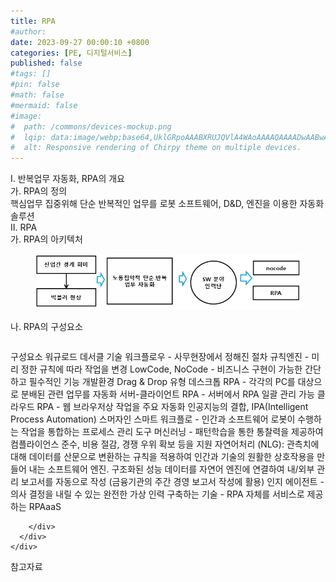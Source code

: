 ```yaml
---
title: RPA
#author: 
date: 2023-09-27 00:00:10 +0800
categories: [PE, 디지털서비스]
published: false
#tags: []
#pin: false
#math: false
#mermaid: false
#image:
#  path: /commons/devices-mockup.png
#  lqip: data:image/webp;base64,UklGRpoAAABXRUJQVlA4WAoAAAAQAAAADwAABwAAQUxQSDIAAAARL0AmbZurmr57yyIiqE8oiG0bejIYEQTgqiDA9vqnsUSI6H+oAERp2HZ65qP/VIAWAFZQOCBCAAAA8AEAnQEqEAAIAAVAfCWkAALp8sF8rgRgAP7o9FDvMCkMde9PK7euH5M1m6VWoDXf2FkP3BqV0ZYbO6NA/VFIAAAA
#  alt: Responsive rendering of Chirpy theme on multiple devices.
---
```


<div class="post-wrap">
  <div class="para">
    <div class="para-title">
      I. 반복업무 자동화, RPA의 개요
    </div>
    <div class="para-cntnt">
      <div class="para">
        <div class="para-title">
          가. RPA의 정의
        </div>
        <div class="para-cntnt">
            핵심업무 집중위해 단순 반복적인 업무를 로봇 소프트웨어, D&amp;D, 엔진을 이용한 자동화 솔루션
        </div>
      </div>
    </div>
  </div>
  
  <div class="para">
    <div class="para-title">
      II. RPA
    </div>
    <div class="para-cntnt">
      <div class="para">
        <div class="para-title">
          가. RPA의 아키텍처
        </div>
        <div class="para-cntnt">
          <figure class="post-figure">
            <img src="/assets/img/posts/RPA.png" alt="RPA">
<!--            <figcaption>Source: Unveiling the Metaverse: Exploring Emerging Trends, Multifaceted Perspectives, and Future Challenges</figcaption>-->
          </figure>
        </div>
      </div>
      <div class="para">
        <div class="para-title">
          나. RPA의 구성요소
        </div>
        <div class="para-cntnt">
          <table class="post-table">
          </table>
          구성요소 워규로드 데서클
  기술
    워크플로우 - 사무현장에서 정해진 절차
    규칙엔진 - 미리 정한 규칙에 따라 작업을 변경
    LowCode, NoCode - 비즈니스 구현이 가능한 간단하고 필수적인 기능 개발환경
    Drag &amp; Drop
  유형
    데스크톱 RPA - 각각의 PC를 대상으로 분배된 관련 업무를 자동화
    서버-클라이언트 RPA - 서버에서 RPA 일괄 관리 가능
    클라우드 RPA - 웹 브라우저상 작업을 주요 자동화
인공지능의 결합, IPA(Intelligent Process Automation) 스머자인
  스마트 워크플로 - 인간과 소프트웨어 로봇이 수행하는 작업을 통합하는 프로세스 관리 도구
  머신러닝 - 패턴학습을 통한 통찰력을 제공하여 컴플라이언스 준수, 비용 절감, 경쟁 우위 확보 등을 지원
  자연어처리 (NLG): 관측치에 대해 데이터를 산문으로 변환하는 규칙을 적용하여 인간과 기술의 원활한 상호작용을 만들어 내는 소프트웨어 엔진. 구조화된 성능 데이터를 자연어 엔진에 연결하여 내/외부 관리 보고서를 자동으로 작성 (금융기관의 주간 경영 보고서 작성에 활용)
  인지 에이전트 - 의사 결정을 내릴 수 있는 완전한 가상 인력 구축하는 기술
- RPA 자체를 서비스로 제공하는 RPAaaS 

        </div>
      </div>
    </div>
  </div>

  <div class="refr-wrap">
    <div class="refr-title">
        참고자료
    </div>
    <ol class="refr-list">
    <!--    <li>(나현식, 최대선) <a target="_blank" href="https://scienceon.kisti.re.kr/commons/util/originalView.do?cn=JAKO202225948430499&oCn=JAKO202225948430499&dbt=JAKO&journal=NJOU00291864">메타버스 보안 위협 요소 및 대응 방안 검토</a></li>-->
    <!--    <li>(M. Uddin, S. Manickam, H. Ullah, M. Obaidat and A. Dandoush) <a target="_blank" href="https://ieeexplore.ieee.org/abstract/document/10138386">Unveiling the Metaverse: Exploring Emerging Trends, Multifaceted Perspectives, and Future Challenges</a></li>-->
    </ol>
  </div>
</div>
